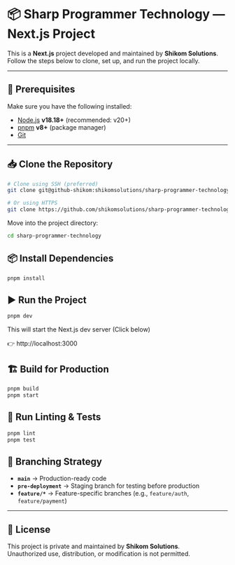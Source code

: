 <!-- This is a [Next.js](https://nextjs.org) project bootstrapped with [`create-next-app`](https://nextjs.org/docs/app/api-reference/cli/create-next-app).

## Getting Started

First, run the development server:

```bash
npm run dev
# or
yarn dev
# or
pnpm dev
# or
bun dev
```

Open [http://localhost:3000](http://localhost:3000) with your browser to see the result.

You can start editing the page by modifying `app/page.tsx`. The page auto-updates as you edit the file.

This project uses [`next/font`](https://nextjs.org/docs/app/building-your-application/optimizing/fonts) to automatically optimize and load [Geist](https://vercel.com/font), a new font family for Vercel.

## Learn More

To learn more about Next.js, take a look at the following resources:

- [Next.js Documentation](https://nextjs.org/docs) - learn about Next.js features and API.
- [Learn Next.js](https://nextjs.org/learn) - an interactive Next.js tutorial.

You can check out [the Next.js GitHub repository](https://github.com/vercel/next.js) - your feedback and contributions are welcome!

## Deploy on Vercel

The easiest way to deploy your Next.js app is to use the [Vercel Platform](https://vercel.com/new?utm_medium=default-template&filter=next.js&utm_source=create-next-app&utm_campaign=create-next-app-readme) from the creators of Next.js.

Check out our [Next.js deployment documentation](https://nextjs.org/docs/app/building-your-application/deploying) for more details. -->


# 📦 Sharp Programmer Technology — Next.js Project

This is a **Next.js** project developed and maintained by **Shikom Solutions**.  
Follow the steps below to clone, set up, and run the project locally.

---

## 🚀 Prerequisites

Make sure you have the following installed:

- [Node.js](https://nodejs.org/) **v18.18+** (recommended: v20+)
- [pnpm](https://pnpm.io/) **v8+** (package manager)
- [Git](https://git-scm.com/)

---

## 📥 Clone the Repository

```bash
# Clone using SSH (preferred)
git clone git@github-shikom:shikomsolutions/sharp-programmer-technology.git

# Or using HTTPS
git clone https://github.com/shikomsolutions/sharp-programmer-technology.git
```

Move into the project directory:

```bash
cd sharp-programmer-technology
```

## 📦 Install Dependencies

```bash
pnpm install
```

## ▶️ Run the Project

```bash
pnpm dev
```

This will start the Next.js dev server (Click below)

👉 http://localhost:3000

## 🏗️ Build for Production

```bash
pnpm build
pnpm start
```

## 🧪 Run Linting & Tests

```bash
pnpm lint
pnpm test
```

## 🌱 Branching Strategy

- **`main`** → Production-ready code  
- **`pre-deployment`** → Staging branch for testing before production  
- **`feature/*`** → Feature-specific branches (e.g., `feature/auth`, `feature/payment`)  

---

## 📜 License

This project is private and maintained by **Shikom Solutions**.  
Unauthorized use, distribution, or modification is not permitted.